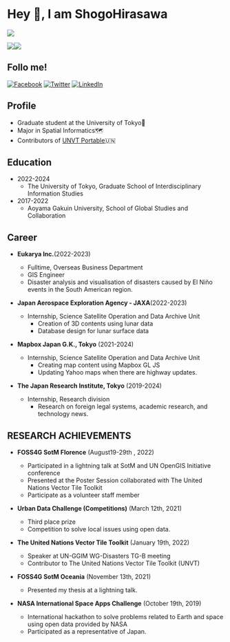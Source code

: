 # Hey 👋, I am ShogoHirasawa 
![](https://github-profile-summary-cards.vercel.app/api/cards/profile-details?username=ShogoHirasawa&theme=default)

![](https://github-profile-summary-cards.vercel.app/api/cards/repos-per-language?username=ShogoHirasawa&theme=default)![](https://github-profile-summary-cards.vercel.app/api/cards/stats?username=ShogoHirasawa&theme=default)

## Follo me!

 [![Facebook](https://img.shields.io/badge/Facebook-1877F2?style=for-the-badge&logo=facebook&logoColor=white)](https://www.facebook.com/ShogoHirasawaa/)
 [![Twitter](https://img.shields.io/badge/Twitter-1DA1F2?style=for-the-badge&logo=twitter&logoColor=white)](https://twitter.com/Shogo_Hirasawa)
 [![LinkedIn](https://img.shields.io/badge/LinkedIn-0077B5?style=for-the-badge&logo=linkedin&logoColor=white)](https://www.linkedin.com/in/shogohirasawa/?locale=en_US)
 
 ## Profile
 - Graduate student at the University of Tokyo🏫
 - Major in Spatial Informatics🗺️
 - Contributors of [UNVT Portable](https://github.com/unvt/portable)🇺🇳

## Education
- 2022-2024
   - The University of Tokyo, Graduate School of Interdisciplinary Information Studies
- 2017-2022
  - Aoyama Gakuin University, School of Global Studies and Collaboration

## Career
- **Eukarya Inc.**(2022-2023)
   - Fulltime, Overseas Business Department
    - GIS Engineer
    - Disaster analysis and visualisation of disasters caused by El Niño events in the South American region.

- **Japan Aerospace Exploration Agency - JAXA**(2022-2023)
  - Internship, Science Satellite Operation and Data Archive Unit 
    - Creation of 3D contents using lunar data
    - Database design for lunar surface data

- **Mapbox Japan G.K., Tokyo** (2021-2024)
  - Internship, Science Satellite Operation and Data Archive Unit 
    - Creating map content using Mapbox GL JS
    - Updating Yahoo maps when there are highway updates.

- **The Japan Research Institute, Tokyo** (2019-2024)
  - Internship, Research division 
    -  Research on foreign legal systems, academic research, and technology news.

## RESEARCH ACHIEVEMENTS
- **FOSS4G SotM  Florence** (August19-29th , 2022)
  - Participated in a lightning talk at SotM and UN OpenGIS Initiative conference
  - Presented at the Poster Session collaborated with The United Nations Vector Tile Toolkit 
  - Participate as a volunteer staff member
 
- **Urban Data Challenge (Competitions)** (March 12th, 2021)
  -  Third place prize
  -  Competition to solve local issues using open data.

- **The United Nations Vector Tile Toolkit** (January 19th, 2022)
  - Speaker at UN-GGIM WG-Disasters TG-B meeting
  - Contributor to The United Nations Vector Tile Toolkit (UNVT)

- **FOSS4G SotM Oceania** (November 13th, 2021)
  - Presented my thesis at a lightning talk.

- **NASA International Space Apps Challenge** (October 19th, 2019)
  - International hackathon to solve problems related to Earth and space using open data provided by NASA
  - Participated as a representative of Japan.
 
